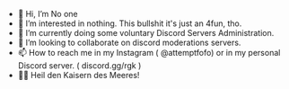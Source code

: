 - 👋 Hi, I’m No one
- 👀 I’m interested in nothing. This bullshit it's just an 4fun, tho.
- 🌱 I’m currently doing some voluntary Discord Servers Administration.
- 💞️ I’m looking to collaborate on discord moderations servers.
- 📫 How to reach me in my Instagram ( @attemptfofo) or in my personal Discord server. ( discord.gg/rgk )
- 🏴‍☠️ Heil den Kaisern des Meeres!


<!---
Pr0udSecurity/Pr0udSecurity is a ✨ special ✨ repository because its `README.md` (this file) appears on your GitHub profile.
You can click the Preview link to take a look at your changes.
--->
